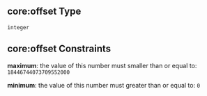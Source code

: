 ## core:offset Type

`integer`

## core:offset Constraints

**maximum**: the value of this number must smaller than or equal to: `18446744073709552000`

**minimum**: the value of this number must greater than or equal to: `0`

